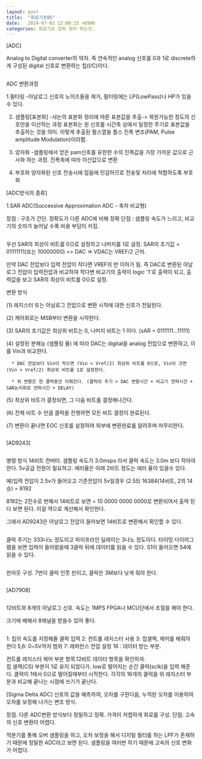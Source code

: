 ```yaml
---
layout: post
title:  "회로기초05"
date:   2024-07-02 12:00:15 +0900
categories: 회로기초 강좌 정리 하는것. 
---
```


[ADC]

Analog to Digital converter의 약자. 
즉 연속적인 analog 신호를 0과 1로 discrete하게 구성된 digital 신호로 변환하는 칩(I/C)이다.

<div class="img_row">
	<img class="col one" src="{{ site.baseurl }}/img/post/03_pcbBasic/img_07.jpg
	" alt="" title="ADC"/>
</div>


ADC 변환과정

1.필터링
 -아날로그 신호의 노이즈들을 제거, 필터링에는 LP(LowPass)나 HP가 있을수 있다.
 
 
2. 샘플링[표본화]
-샤논의 표본화 정리에 따른 표본값을 추출-> 복원가능한 정도의 신호만을 이산하는 과정
표본화는 원 신호를 시간축 상에서 일정한 주기로 표본값을 추출하는 것을 의미. 
이렇게 추출된 펄스열을 플스 진폭 변조(PAM, Pulse amplitude Modulation)이라함. 


3. 양자화
-샘플링에서 얻은 pam신호를 유한한 수의 진폭값을 가장 가까운 값으로 근사화 하는 과정. 진폭축에 따라 이산값으로 변환

4. 부호화 
양자화된 신호 전송시에 잡음에 민감하므로 전송및 처리에 적합하도록 부호화 


[ADC방식의 종류]

1.SAR ADC(Successive Approximation ADC - 축차 비교형)

장점 : 구조가 간단. 정확도가 다른 ADC에 비해 정확
단점 : 샘플링 속도가 느리고, 비교기의 숫자가 늘어날 수록 비용 부담이 커짐. 


<div class="img_row">
	<img class="col one" src="{{ site.baseurl }}/img/post/03_pcbBasic/img_08.png
	" alt="" title="OPAMP"/>
</div>

우선 SAR의 최상이 비트를 0으로 설정하고 나머지를 1로 설정. 
SAR의 초기값 = 01111111(또는 10000000) => DAC => VDAC는 VREF/2 근처. 

만약 DAC 전압보다 입력 전압이 작다면 VREF의 반 이하가 됨. 즉 DAC로 변환된 아날로그 전압이 입력전압과 비교하여 작다변 비교기의 
출력이 logic '1'로 출력이 되고, 출력값을 보고 SAR의 최상이 비트를 0으로 설정. 

변환 방식​

(1) 레지스터 또는 아날로그 전압으로 변환 시작에 대한 신호가 전달된다.

(2) 제어회로는 MSB부터 변환을 시작한다.

(3) SAR의 초기값은 최상위 비트는 0, 나머지 비트는 1 이다. (sAR = 0111111...11111)

(4) 설정된 분해능 (샘플링 율) 에 따라 DAC는 digital을 analog 전압으로 변환하고, 이를 Vin과 비교한다.

      * DAC 전압보다 Vin이 작으면 (Vin < Vref/2) 최상위 비트를 0으로, Vin이 크면 (Vin > Vref/2) 최상위 비트를 1로 설정한다.

      * 위 변환은 한 클럭동안 이뤄진다. (클럭의 주기 > DAC 변환시간 + 비교기 전파시간 + SAR논리회로 전파시간 + DELAY)

(5) 최상위 비트가 결정되면, 그 다음 비트를 결정해나간다.

(6) 전체 비트 수 만큼 클럭을 진행하면 모든 비트 결정이 완료된다.

(7) 변환이 끝나면 EOC 신호를 설정하여 외부에 변환완료를 알려주며 마무리한다.

<div class="img_row">
	<img class="col one" src="{{ site.baseurl }}/img/post/03_pcbBasic/img_08.jpg
	" alt="" title="ADC"/>
</div>
<div class="img_row">
	<img class="col one" src="{{ site.baseurl }}/img/post/03_pcbBasic/img_09.jpg
	" alt="" title="ADC"/>
</div>



[AD9243]

<div class="img_row">
	<img class="col one" src="{{ site.baseurl }}/img/post/03_pcbBasic/img_10.png
	" alt="" title="9243"/>
</div>

병령 방식 14비트 컨버터. 
샘플링 속도가 3.0msps 라서 클럭 속도는 3.0m 보다 작아야한다. 
5v공급 전원이 필요하고. 에러율은 아래 2비트 정도는 에러 율이 있을수 있다. 


예)입력 전압이 2.5v가 들어오고 기준전압이 5v일경우 
(2.5*5)* 16384(14비트, 2의 14승) =  8192 

8192는 2진수로 번해서 14비트로 보면  = 10 0000 0000 0000로 변환되어서 출력 된다 보면 된다. 
이걸 역으로 계산해서 확인한다. 

그래서 AD9243은 아날로그 전압이 들어보면 14비트로 변환해서 확인할 수 있다. 


<div class="img_row">
	<img class="col one" src="{{ site.baseurl }}/img/post/03_pcbBasic/img_11.png
	" alt="" title="9243"/>
</div>

클락 주기는 333나노 정도이고 파이프라인 딜레이는 3나노 정도이다. 타이밍 다이어그램을 보면 입력이 들어왔을때 
3클락 뒤에 데이터를 읽을 수 있다. S1이 들어오면 S4에 읽을 수 있다. 


<div class="img_row">
	<img class="col one" src="{{ site.baseurl }}/img/post/03_pcbBasic/img_12.png
	" alt="" title="9243"/>
</div>

핀아웃 구성. 
7번이 클럭 인풋 핀이고, 클락은 3M보다 낮게 줘야 한다.
<div class="img_row">
	<img class="col one" src="{{ site.baseurl }}/img/post/03_pcbBasic/img_13.png
	" alt="" title="9243"/>
</div>




[AD7908]

<div class="img_row">
	<img class="col one" src="{{ site.baseurl }}/img/post/03_pcbBasic/img_14.png
	" alt="" title="9243"/>
</div>

12비트와 8개의 아날로그 신호. 속도는 1MPS
FPGA나 MCU단에서 조절을 해야 한다. 

크기에 배해서 8채널을 받을수 있어 좋다.  
<div class="img_row">
	<img class="col one" src="{{ site.baseurl }}/img/post/03_pcbBasic/img_15.png
	" alt="" title="9243"/>
</div>

1: 칩의 속도를 지정해줄 클락 입력
2: 컨트롤 레지스터 사용
3: 칩샐렉, 제어를 해줘야 한다 
5,6: 0~5V까지 범위 
7: 레퍼런스 전압 설정
18 : 데이터 받는 부분. 
 
<div class="img_row">
	<img class="col one" src="{{ site.baseurl }}/img/post/03_pcbBasic/img_16.png
	" alt="" title="9243"/>
</div>
컨트롤 레지스터 제어 부분 항목.12비트 데이터 항목을 확인하자. 

 
<div class="img_row">
	<img class="col one" src="{{ site.baseurl }}/img/post/03_pcbBasic/img_17.png
	" alt="" title="9243"/>
</div>
칩 셀렉(CS) 부분이 1로 유지 되었다가. low로 떨어지는 순간 클럭(sclk)을 입력 해준다. 
클락이 1에서 0으로 떨어질때부터 시작한다.  각각의 16개의 클럭을 위 레지스터 부분과 비교해 끝나는 시점에 쓰기가 끝난다. 


[Sigma Delta ADC]
신호의 값을 예측하여, 오차를 구한다음, 누적된 오차를 이용하여 오차를 보정해 나가는 변조 방식. 

<div class="img_row">
	<img class="col one" src="{{ site.baseurl }}/img/post/03_pcbBasic/img_09.png
	" alt="" title="ADC"/>
</div>
장점. 
다른 ADC변환 방식보다 정밀하고 정확. 
가격이 저렵하게 회로를 구성. 
단점. 
고속의 신호 변환이 어렵다. 

적분기를 통해 오버 샘플링을 하고, 오차 보정을 해서 디지털 필터를 하는 LPF가 존재하기 때문에 정밀한 ADC라고 보면 된다. 
샘플링을 여러번 하기 때문에 고속의 신호 변화가 어렵다. 

